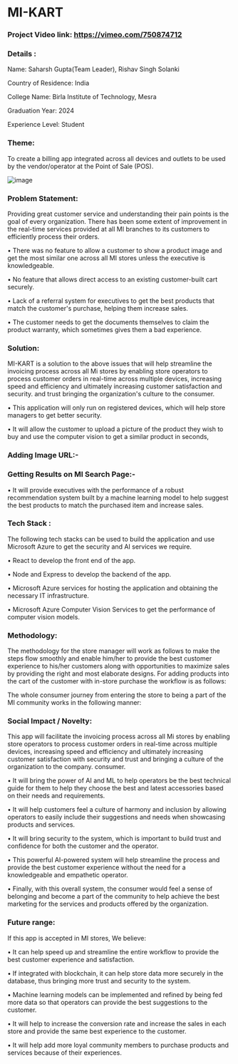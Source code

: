 # MI-KART


### Project Video link: https://vimeo.com/750874712


### Details :
Name: Saharsh Gupta(Team Leader), Rishav Singh Solanki


Country of Residence: India


College Name: Birla Institute of Technology, Mesra


Graduation Year: 2024 


Experience Level: Student 


### Theme:
To create a billing app integrated across all devices and outlets to be used by the vendor/operator at the Point of Sale (POS).


![image](https://user-images.githubusercontent.com/82879807/190921221-e99b0a7f-4427-47b8-97fb-61e6e95fce32.png)



### Problem Statement:


Providing great customer service and understanding their pain points is the goal of every organization. There has been some extent of improvement in the real-time services provided at all MI branches to its customers to efficiently process their orders.


•	There was no feature to allow a customer to show a product image and get the most similar one across all MI stores unless the executive is knowledgeable.


•	No feature that allows direct access to an existing customer-built cart securely.


•	Lack of a referral system for executives to get the best products that match the customer's purchase, helping them increase sales.


•	The customer needs to get the documents themselves to claim the product warranty, which sometimes gives them a bad experience.

### Solution:
 
MI-KART is a solution to the above issues that will help streamline the invoicing process across all Mi stores by enabling store operators to process customer orders in real-time across multiple devices, increasing speed and efficiency and ultimately increasing customer satisfaction and security. and trust bringing the organization's culture to the consumer.


•	This application will only run on registered devices, which will help store managers to get better security.
 

•	It will allow the customer to upload a picture of the product they wish to buy and use the computer vision to get a similar product in seconds,
 
 
 
 


### Adding Image URL:-
 
 
### Getting Results on MI Search Page:-




•	It will provide executives with the performance of a robust recommendation system built by a machine learning model to help suggest the best products to match the purchased item and increase sales.



 












 

 

 
 
### Tech Stack :


The following tech stacks can be used to build the application and use Microsoft Azure to get the security and AI services we require.


•	React to develop the front end of the app.


•	Node and Express to develop the backend of the app.


•	Microsoft Azure services for hosting the application and obtaining the necessary IT infrastructure.


•	Microsoft Azure Computer Vision Services to get the performance of computer vision models.


### Methodology:


The methodology for the store manager will work as follows to make the steps flow smoothly and enable him/her to provide the best customer experience to his/her customers along with opportunities to maximize sales by providing the right and most elaborate designs.
For adding products into the cart of the customer with in-store purchase the workflow is as follows:






The whole consumer journey from entering the store to being a part of the MI community works in the following manner:
 
 






### Social Impact / Novelty:


This app will facilitate the invoicing process across all Mi stores by enabling store operators to process customer orders in real-time across multiple devices, increasing speed and efficiency and ultimately increasing customer satisfaction with security and trust and bringing a culture of the organization to the company. consumer.


•	It will bring the power of AI and ML to help operators be the best technical guide for them to help they choose the best and latest accessories based on their needs and requirements.


•	It will help customers feel a culture of harmony and inclusion by allowing operators to easily include their suggestions and needs when showcasing products and services.


•	It will bring security to the system, which is important to build trust and confidence for both the customer and the operator.


•	This powerful AI-powered system will help streamline the process and provide the best customer experience without the need for a knowledgeable and empathetic operator.


•	Finally, with this overall system, the consumer would feel a sense of belonging and become a part of the community to help achieve the best marketing for the services and products offered by the organization.


### Future range:


If this app is accepted in MI stores, We believe:


•	It can help speed up and streamline the entire workflow to provide the best customer experience and satisfaction.


•	If integrated with blockchain, it can help store data more securely in the database, thus bringing more trust and security to the system.


•	Machine learning models can be implemented and refined by being fed more data so that operators can provide the best suggestions to the customer.

 
•	It will help to increase the conversion rate and increase the sales in each store and provide the same best experience to the customer.


•	It will help add more loyal community members to purchase products and services because of their experiences.
